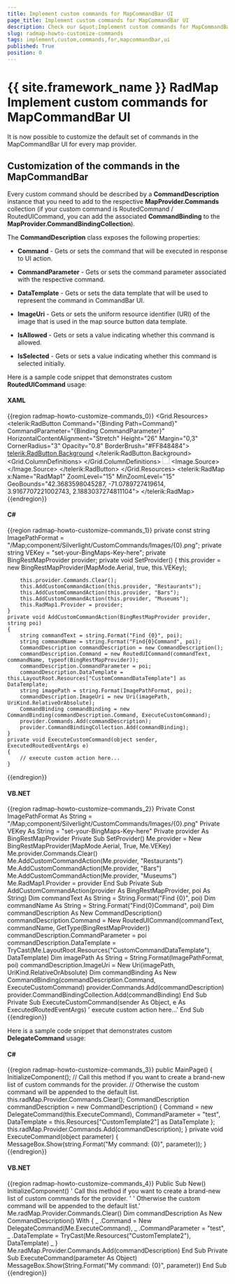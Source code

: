 ```yaml
---
title: Implement custom commands for MapCommandBar UI
page_title: Implement custom commands for MapCommandBar UI
description: Check our &quot;Implement custom commands for MapCommandBar UI&quot; documentation article for the RadMap {{ site.framework_name }} control.
slug: radmap-howto-customize-commands
tags: implement,custom,commands,for,mapcommandbar,ui
published: True
position: 0
---
```


# {{ site.framework_name }} RadMap Implement custom commands for MapCommandBar UI

It is now possible to customize the default set of commands in the MapCommandBar UI for every map provider.

## Customization of the commands in the MapCommandBar

Every custom command should be described by a __CommandDescription__ instance that you need to add to the respective __MapProvider.Commands__ collection (if your custom command is RoutedCommand / RoutedUICommand, you can add the associated __CommandBinding__ to the __MapProvider.CommandBindingCollection__).

The __CommandDescription__ class exposes the following properties:

* __Command__ - Gets or sets the command that will be executed in response to UI action.

* __CommandParameter__ - Gets or sets the command parameter associated with the respective command.

* __DataTemplate__ - Gets or sets the data template that will be used to represent the command in CommandBar UI.

* __ImageUri__ - Gets or sets the uniform resource identifier (URI) of the image that is used in the map source button data template.

* __IsAllowed__ - Gets or sets a value indicating whether this command is allowed.

* __IsSelected__ - Gets or sets a value indicating whether this command is selected initially.

Here is a sample code snippet that demonstrates custom __RoutedUICommand__ usage:

#### __XAML__
{{region radmap-howto-customize-commands_0}}
	<Grid x:Name="LayoutRoot">
	    <Grid.Resources>
	        <DataTemplate x:Key="CustomCommandDataTemplate">
	            <telerik:RadButton Command="{Binding Path=Command}"
	                                CommandParameter="{Binding CommandParameter}"
	                                HorizontalContentAlignment="Stretch"
	                                Height="26"
	                                Margin="0,3"
	                                CornerRadius="3"
	                                Opacity="0.8"
	                                BorderBrush="#FF848484">
	                <telerik:RadButton.Background>
	                    <LinearGradientBrush StartPoint="0.5,0" EndPoint="0.5,1">
	                        <GradientStop Color="White"/>
	                        <GradientStop Color="#FFD4D4D4" Offset="1"/>
	                        <GradientStop Color="Gainsboro" Offset="0.5"/>
	                        <GradientStop Color="#FFADADAD" Offset="0.51"/>
	                    </LinearGradientBrush>
	                </telerik:RadButton.Background>
	                <Grid HorizontalAlignment="Stretch">
	                    <Grid.ColumnDefinitions>
	                        <ColumnDefinition />
	                        <ColumnDefinition Width="32" />
	                    </Grid.ColumnDefinitions>
	                    <TextBlock Text="{Binding Path=Command.Text}"
	              TextAlignment="Center" 
	              HorizontalAlignment="Stretch" 
	              Padding="7,0"
	              FontSize="11" 
	              FontWeight="Bold" />
	                    <Image Grid.Column="1" Width="16" Height="16" HorizontalAlignment="Center" VerticalAlignment="Center">
	                        <Image.Source>
	                            <BitmapImage UriSource="{Binding ImageUri}" />
	                        </Image.Source>
	                    </Image>
	                </Grid>
	            </telerik:RadButton>
	        </DataTemplate>
	    </Grid.Resources>
	    <telerik:RadMap x:Name="RadMap1" 
	                    ZoomLevel="15"
	                    MinZoomLevel="15"
	                    GeoBounds="42.3683598045287, -71.0789727419614, 3.9167707221002743, 2.1883037274811104">
	    </telerik:RadMap>
	</Grid>
{{endregion}}

#### __C#__
{{region radmap-howto-customize-commands_1}}
	private const string ImagePathFormat = "/Map;component/Silverlight/CustomCommands/Images/{0}.png";
	private string VEKey = "set-your-BingMaps-Key-here";
	private BingRestMapProvider provider;
	private void SetProvider()
	{
	    this.provider = new BingRestMapProvider(MapMode.Aerial, true, this.VEKey);
	
	    this.provider.Commands.Clear();
	    this.AddCustomCommandAction(this.provider, "Restaurants");
	    this.AddCustomCommandAction(this.provider, "Bars");
	    this.AddCustomCommandAction(this.provider, "Museums");
	    this.RadMap1.Provider = provider;
	}
	private void AddCustomCommandAction(BingRestMapProvider provider, string poi)
	{
	    string commandText = string.Format("Find {0}", poi);
	    string commandName = string.Format("Find{0}Command", poi);
	    CommandDescription commandDescription = new CommandDescription();
	    commandDescription.Command = new RoutedUICommand(commandText, commandName, typeof(BingRestMapProvider));
	    commandDescription.CommandParameter = poi;
	    commandDescription.DataTemplate = this.LayoutRoot.Resources["CustomCommandDataTemplate"] as DataTemplate;
	    string imagePath = string.Format(ImagePathFormat, poi);
	    commandDescription.ImageUri = new Uri(imagePath, UriKind.RelativeOrAbsolute);
	    CommandBinding commandBinding = new CommandBinding(commandDescription.Command, ExecuteCustomCommand);
	    provider.Commands.Add(commandDescription);
	    provider.CommandBindingCollection.Add(commandBinding);
	}
	private void ExecuteCustomCommand(object sender, ExecutedRoutedEventArgs e)
	{
	    // execute custom action here...
	}
{{endregion}}

#### __VB.NET__
{{region radmap-howto-customize-commands_2}}
	Private Const ImagePathFormat As String = "/Map;component/Silverlight/CustomCommands/Images/{0}.png"
	Private VEKey As String = "set-your-BingMaps-Key-here"
	Private provider As BingRestMapProvider
	Private Sub SetProvider()
	 Me.provider = New BingRestMapProvider(MapMode.Aerial, True, Me.VEKey)
	 Me.provider.Commands.Clear()
	 Me.AddCustomCommandAction(Me.provider, "Restaurants")
	 Me.AddCustomCommandAction(Me.provider, "Bars")
	 Me.AddCustomCommandAction(Me.provider, "Museums")
	 Me.RadMap1.Provider = provider
	End Sub
	Private Sub AddCustomCommandAction(provider As BingRestMapProvider, poi As String)
	 Dim commandText As String = String.Format("Find {0}", poi)
	 Dim commandName As String = String.Format("Find{0}Command", poi)
	 Dim commandDescription As New CommandDescription()
	 commandDescription.Command = New RoutedUICommand(commandText, commandName, GetType(BingRestMapProvider))
	 commandDescription.CommandParameter = poi
	 commandDescription.DataTemplate = TryCast(Me.LayoutRoot.Resources("CustomCommandDataTemplate"), DataTemplate)
	 Dim imagePath As String = String.Format(ImagePathFormat, poi)
	 commandDescription.ImageUri = New Uri(imagePath, UriKind.RelativeOrAbsolute)
	 Dim commandBinding As New CommandBinding(commandDescription.Command, ExecuteCustomCommand)
	 provider.Commands.Add(commandDescription)
	 provider.CommandBindingCollection.Add(commandBinding)
	End Sub
	Private Sub ExecuteCustomCommand(sender As Object, e As ExecutedRoutedEventArgs)
	 ' execute custom action here...'
	End Sub
{{endregion}}

Here is a sample code snippet that demonstrates custom __DelegateCommand__ usage:

#### __C#__
{{region radmap-howto-customize-commands_3}}
	public MainPage()
	{
	       InitializeComponent();
	       // Call this method if you want to create a brand-new list of custom commands for the provider.
	       // Otherwise the custom command will be appended to the default list.
	       this.radMap.Provider.Commands.Clear();
	       CommandDescription commandDescription = new CommandDescription()
	       {
	             Command = new DelegateCommand(this.ExecuteCommand),
	             CommandParameter = "test",
	             DataTemplate = this.Resources["CustomTemplate2"] as DataTemplate
	       };
	       this.radMap.Provider.Commands.Add(commandDescription);
	}
	private void ExecuteCommand(object parameter)
	{
	       MessageBox.Show(string.Format("My command: {0}", parameter));
	}
{{endregion}}

#### __VB.NET__
{{region radmap-howto-customize-commands_4}}
	Public Sub New()
	 InitializeComponent()
	 ' Call this method if you want to create a brand-new list of custom commands for the provider. '
	 ' Otherwise the custom command will be appended to the default list.'
	 Me.radMap.Provider.Commands.Clear()
	 Dim commandDescription As New CommandDescription() With { _
	  .Command = New DelegateCommand(Me.ExecuteCommand), _
	  .CommandParameter = "test", _
	  .DataTemplate = TryCast(Me.Resources("CustomTemplate2"), DataTemplate) _
	 }
	 Me.radMap.Provider.Commands.Add(commandDescription)
	End Sub
	Private Sub ExecuteCommand(parameter As Object)
	 MessageBox.Show(String.Format("My command: {0}", parameter))
	End Sub
{{endregion}}